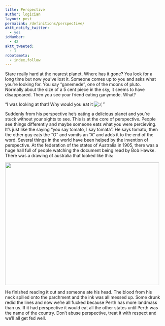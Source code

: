 ```yaml
---
title: Perspective
author: logician
layout: post
permalink: /definitions/perspective/
aktt_notify_twitter:
  - yes
idNumber:
  - 42
aktt_tweeted:
  - 1
robotsmeta:
  - index,follow
---
```

Stare really hard at the nearest planet. <!--more-->Where has it gone? You look for a long time but now you&#8217;ve lost it. Someone comes up to you and asks what you&#8217;re looking for. You say &#8220;ganemede&#8221;, one of the moons of pluto. Normally about the size of a 5 cent piece in the sky, it seems to have disappeared. Then you see your friend eating ganymede. What?

&#8220;I was looking at that! Why would you eat it <img src="http://www.logicandlife.com/wp-includes/images/smilies/icon_sad.gif" alt=":(" class="wp-smiley" /> &#8221;

Suddenly from his perspective he&#8217;s eating a delicious planet and you&#8217;re stuck without your sights to see. This is at the core of perspective. People see things differently and maybe someone eats what you were percieving. It&#8217;s just like the saying &#8220;you say tomato, I say tomata&#8221;. He says tomato, then the other guy eats the &#8220;O&#8221; and vomits an &#8220;A&#8221; and adds it to the end of the word. Several things in the world have been helped by the invention of perspective. At the federation of the states of Australia in 1905, there was a huge hall full of people watching the document being read by Bob Hawke. There was a drawing of australia that looked like this:

<img class="alignleft size-full wp-image-465" title="australia" src="http://www.logicandlife.com/wp-content/uploads/2010/01/australia.jpg" alt="" width="500" height="399" /> 

He finished reading it out and someone ate his head. The blood from his neck spilled onto the parchment and the ink was all messed up. Some drunk redid the lines and now we&#8217;re all fucked because Perth has more landmass than us. If it had perspective it would eat all the other states until Perth was the name of the country. Don&#8217;t abuse perspective, treat it with respect and we&#8217;ll all get fed well.